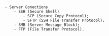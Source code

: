 # 
	- Server Conections
		- SSH (Secure Shell)
			- SCP (Secure Copy Protocol);
			- SFTP (SSH File Transfer Protocol);
		- SMB (Server Message Block);
		- FTP (File Transfer Protocol).